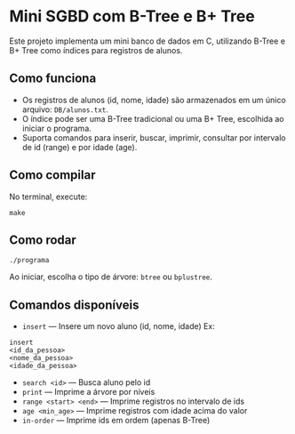 # Mini SGBD com B-Tree e B+ Tree

Este projeto implementa um mini banco de dados em C, utilizando B-Tree e B+ Tree como índices para registros de alunos.

## Como funciona

- Os registros de alunos (id, nome, idade) são armazenados em um único arquivo: `DB/alunos.txt`.
- O índice pode ser uma B-Tree tradicional ou uma B+ Tree, escolhida ao iniciar o programa.
- Suporta comandos para inserir, buscar, imprimir, consultar por intervalo de id (range) e por idade (age).

## Como compilar

No terminal, execute:

```
make
```

## Como rodar

```
./programa
```
Ao iniciar, escolha o tipo de árvore: `btree` ou `bplustree`.

## Comandos disponíveis

- `insert` — Insere um novo aluno (id, nome, idade)
Ex:
```
insert
<id_da_pessoa>
<nome_da_pessoa>
<idade_da_pessoa>
```
- `search <id>` — Busca aluno pelo id
- `print` — Imprime a árvore por níveis
- `range <start> <end>` — Imprime registros no intervalo de ids
- `age <min_age>` — Imprime registros com idade acima do valor
- `in-order` — Imprime ids em ordem (apenas B-Tree)

